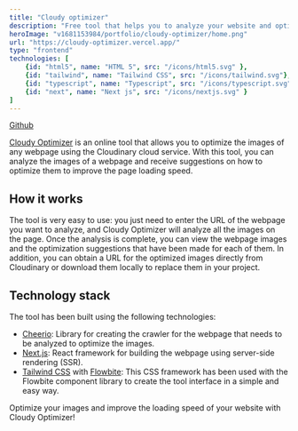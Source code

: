 ```yaml
---
title: "Cloudy optimizer"
description: "Free tool that helps you to analyze your website and optimize your images with cloudinary."
heroImage: "v1681153984/portfolio/cloudy-optimizer/home.png"
url: "https://cloudy-optimizer.vercel.app/"
type: "frontend"
technologies: [
	{id: "html5", name: "HTML 5", src: "/icons/html5.svg" },  
	{id: "tailwind", name: "Tailwind CSS", src: "/icons/tailwind.svg"},
	{id: "typescript", name: "Typescript", src: "/icons/typescript.svg" },  
	{id: "next", name: "Next js", src: "/icons/nextjs.svg" }
]
---
```



[Github](https://github.com/kappys1/cloudy-optimizer)

[Cloudy Optimizer](https://cloudy-optimizer.vercel.app/) is an online tool that allows you to optimize the images of any webpage using the Cloudinary cloud service. With this tool, you can analyze the images of a webpage and receive suggestions on how to optimize them to improve the page loading speed.

## How it works

The tool is very easy to use: you just need to enter the URL of the webpage you want to analyze, and Cloudy Optimizer will analyze all the images on the page. Once the analysis is complete, you can view the webpage images and the optimization suggestions that have been made for each of them. In addition, you can obtain a URL for the optimized images directly from Cloudinary or download them locally to replace them in your project.

## Technology stack

The tool has been built using the following technologies:

- [Cheerio](https://cheerio.js.org/): Library for creating the crawler for the webpage that needs to be analyzed to optimize the images.
- [Next.js](https://nextjs.org/): React framework for building the webpage using server-side rendering (SSR).
- [Tailwind CSS](https://tailwindcss.com/) with [Flowbite](https://flowbite.com/): This CSS framework has been used with the Flowbite component library to create the tool interface in a simple and easy way.

Optimize your images and improve the loading speed of your website with Cloudy Optimizer!
